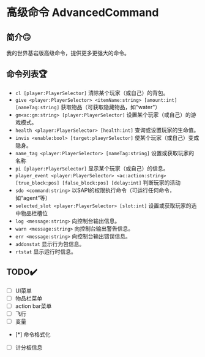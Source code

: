 # 高级命令 AdvancedCommand
## 简介🙃

我的世界基岩版高级命令，提供更多更强大的命令。

## 命令列表🏆

+ `cl [player:PlayerSelector]` 清除某个玩家（或自己）的背包。
+ `give <player:PlayerSelector> <itemName:string> [amount:int] [nameTag:string]` 获取物品（可获取隐藏物品，如"water"）
+ `gm<ac:gm:string> [player:PlayerSelector]` 设置某个玩家（或自己）的游戏模式。
+ `health <player:PlayerSelector> [health:int]` 查询或设置玩家的生命值。
+ `invis <enable:bool> [target:plaeyrSelector]` 使某个玩家（或自己）变成隐身。
+ `name_tag <player:PlayerSelector> [nameTag:string]` 设置或获取玩家的名称
+ `pi [player:PlayerSelector]` 显示某个玩家（或自己）的信息。
+ `player_event <player:PlayerSelector> <ac:action:string> [true_block:pos] [false_block:pos] [delay:int]` 判断玩家的活动
+ `sdo <command:string>` 以SAPI的权限执行命令（可运行任何命令，如“agent”等）
+ `selected_slot <player:PlayerSelector> [slot:int]` 设置或获取玩家的选中物品栏槽位
+ `log <message:string>` 向控制台输出信息。
+ `warn <message:string>` 向控制台输出警告信息。
+ `err <message:string>` 向控制台输出错误信息。
+ `addonstat` 显示行为包信息。
+ `rtstat` 显示运行时信息。

## TODO✔️

- [ ] UI菜单
- [ ] 物品栏菜单
- [ ] action bar菜单
- [ ] 飞行
- [ ] 变量
- [*] 命令格式化
- [ ] 计分板信息